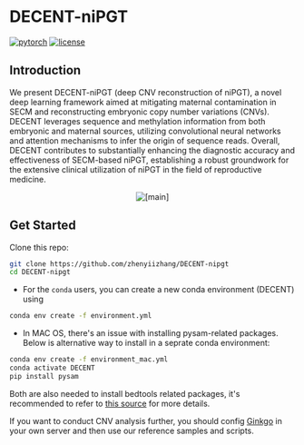 # DECENT-niPGT
[![pytorch](https://img.shields.io/badge/PyTorch_1.8+-ee4c2c?logo=pytorch&logoColor=white)](https://pytorch.org/get-started/locally/)
[![license](https://img.shields.io/badge/License-MIT-green.svg?labelColor=gray)](https://github.com/zhenyiizhang/DECENT-niPGT/blob/main/LICENSE.txt)

## Introduction
We present DECENT-niPGT (deep CNV reconstruction of niPGT), a novel deep learning framework aimed at mitigating maternal contamination in SECM and reconstructing embryonic copy number variations (CNVs). DECENT leverages sequence and methylation information from both embryonic and maternal sources, utilizing convolutional neural networks and attention mechanisms to infer the origin of sequence reads. Overall, DECENT contributes to substantially enhancing the diagnostic accuracy and effectiveness of SECM-based niPGT, establishing a robust groundwork for the extensive clinical utilization of niPGT in the field of reproductive medicine.

<p align="center">
  <img src=https://github.com/zhenyiizhang/DECENT-niPGT/blob/main/figures/main.svg alt="[main]">
</p>

## Get Started

Clone this repo:
```bash
git clone https://github.com/zhenyiizhang/DECENT-nipgt
cd DECENT-nipgt
```

- For the ```conda``` users, you can create a new conda environment (DECENT) using 
```bash
conda env create -f environment.yml
```

- In MAC OS, there's an issue with installing pysam-related packages. Below is alternative way to install in a seprate conda environment:
```bash
conda env create -f environment_mac.yml
conda activate DECENT
pip install pysam
```

Both are also needed to install bedtools related packages, it's recommended to refer to [this source](https://bedtools.readthedocs.io/en/latest/content/installation.html) for more details.

If you want to conduct CNV analysis further, you should config [Ginkgo](https://github.com/robertaboukhalil/ginkgo) in your own server and then use our reference samples and scripts.
